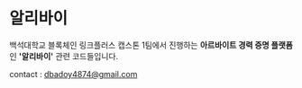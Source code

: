 

# **알리바이**
 백석대학교 블록체인 링크플러스 캡스톤 1팀에서 진행하는 **아르바이트 경력 증명 플랫폼**인 **'알리바이'** 관련 코드들입니다.








contact : dbadoy4874@gmail.com

